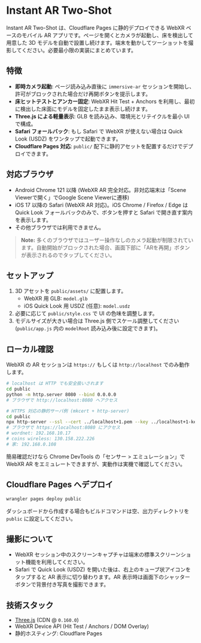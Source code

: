 # Instant AR Two-Shot

Instant AR Two-Shot は、Cloudflare Pages に静的デプロイできる WebXR ベースのモバイル AR アプリです。ページを開くとカメラが起動し、床を検出して用意した 3D モデルを自動で設置し続けます。端末を動かしてツーショットを撮影してください。必要最小限の実装にまとめています。

## 特徴
- **即時カメラ起動**: ページ読み込み直後に `immersive-ar` セッションを開始し、許可がブロックされた場合だけ再開ボタンを提示します。
- **床ヒットテストとアンカー固定**: WebXR Hit Test + Anchors を利用し、最初に検出した床面にモデルを固定したまま表示し続けます。
- **Three.js による軽量表示**: GLB を読み込み、環境光とリテイクルを最小 UI で構成。
- **Safari フォールバック**: もし Safari で WebXR が使えない場合は Quick Look (USDZ) をワンタップで起動できます。
- **Cloudflare Pages 対応**: `public/` 配下に静的アセットを配置するだけでデプロイできます。

## 対応ブラウザ
- Android Chrome 121 以降 (WebXR AR 完全対応。非対応端末は「Scene Viewerで開く」でGoogle Scene Viewerに遷移)
- iOS 17 以降の Safari (WebXR AR 対応)。iOS Chrome / Firefox / Edge は Quick Look フォールバックのみで、ボタンを押すと Safari で開き直す案内を表示します。
- その他ブラウザでは利用できません。

> **Note:** 多くのブラウザではユーザー操作なしのカメラ起動が制限されています。自動開始がブロックされた場合、画面下部に「ARを再開」ボタンが表示されるのでタップしてください。

## セットアップ
1. 3D アセットを `public/assets/` に配置します。
   - WebXR 用 GLB: `model.glb`
   - iOS Quick Look 用 USDZ (任意): `model.usdz`
2. 必要に応じて `public/style.css` で UI の色味を調整します。
3. モデルサイズが大きい場合は Three.js 側でスケール調整してください (`public/app.js` 内の `modelRoot` 読み込み後に設定できます)。

## ローカル確認
WebXR の AR セッションは `https://` もしくは `http://localhost` でのみ動作します。

```bash
# localhost は HTTP でも安全扱いされます
cd public
python -m http.server 8080 --bind 0.0.0.0
# ブラウザで http://localhost:8080 へアクセス
```

```bash
# HTTPS 対応の静的サーバ例 (mkcert + http-server)
cd public
npx http-server --ssl --cert ../localhost+1.pem --key ../localhost+1-key.pem
# ブラウザで https://localhost:8080 にアクセス
# wordnet: 192.168.10.17
# coins wireless: 130.158.222.226
# 家: 192.168.0.108
```

簡易確認だけなら Chrome DevTools の「センサー > エミュレーション」で WebXR AR をエミュレートできますが、実動作は実機で確認してください。

## Cloudflare Pages へデプロイ
```bash
wrangler pages deploy public
```
ダッシュボードから作成する場合もビルドコマンドは空、出力ディレクトリを `public` に設定してください。

## 撮影について
- WebXR セッション中のスクリーンキャプチャは端末の標準スクリーンショット機能を利用してください。
- Safari で Quick Look (USDZ) を開いた後は、右上のキューブ状アイコンをタップすると AR 表示に切り替わります。AR 表示時は画面下のシャッターボタンで背景付き写真を撮影できます。

## 技術スタック
- [Three.js](https://threejs.org/) (CDN @ `0.160.0`)
- WebXR Device API (Hit Test / Anchors / DOM Overlay)
- 静的ホスティング: Cloudflare Pages
